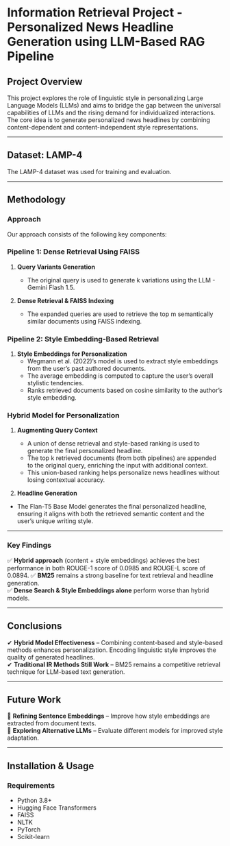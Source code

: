 # Information Retrieval Project - Personalized News Headline Generation using LLM-Based RAG Pipeline

## **Project Overview**
This project explores the role of linguistic style in personalizing Large Language Models (LLMs) and aims to bridge the gap between the universal capabilities of LLMs and the rising demand for individualized interactions. The core idea is to generate personalized news headlines by combining content-dependent and content-independent style representations.

---

## **Dataset: LAMP-4**
The LAMP-4 dataset was used for training and evaluation. 

---

## **Methodology**
### **Approach**
Our approach consists of the following key components:  

### **Pipeline 1: Dense Retrieval Using FAISS**  
1. **Query Variants Generation**  
   - The original query is used to generate k variations using the LLM - Gemini Flash 1.5.
     
2. **Dense Retrieval & FAISS Indexing**  
   - The expanded queries are used to retrieve the top m semantically similar documents using FAISS indexing.  

### **Pipeline 2: Style Embedding-Based Retrieval**  
1. **Style Embeddings for Personalization**  
   - Wegmann et al. (2022)’s model is used to extract style embeddings from the user’s past authored documents.  
   - The average embedding is computed to capture the user’s overall stylistic tendencies.
   - Ranks retrieved documents based on cosine similarity to the author’s style embedding.
  
### **Hybrid Model for Personalization**  
1. **Augmenting Query Context**  
   - A union of dense retrieval and style-based ranking is used to generate the final personalized headline.
   - The top k retrieved documents (from both pipelines) are appended to the original query, enriching the input with additional context. 
   - This union-based ranking helps personalize news headlines without losing contextual accuracy.

2. **Headline Generation**  
  - The Flan-T5 Base Model generates the final personalized headline, ensuring it aligns with both the retrieved semantic content and the user’s unique writing style.

---

### **Key Findings**
✅ **Hybrid approach** (content + style embeddings) achieves the best performance in both ROUGE-1 score of 0.0985 and ROUGE-L score of 0.0894.
✅ **BM25** remains a strong baseline for text retrieval and headline generation.  
✅ **Dense Search & Style Embeddings alone** perform worse than hybrid models.  

---

## **Conclusions**
✔ **Hybrid Model Effectiveness** – Combining content-based and style-based methods enhances personalization. Encoding linguistic style improves the quality of generated headlines.  
✔ **Traditional IR Methods Still Work** – BM25 remains a competitive retrieval technique for LLM-based text generation.  

---

## **Future Work**
🚀 **Refining Sentence Embeddings** – Improve how style embeddings are extracted from document texts.  
🚀 **Exploring Alternative LLMs** – Evaluate different models for improved style adaptation.  

---

## **Installation & Usage**
### **Requirements**
- Python 3.8+
- Hugging Face Transformers
- FAISS
- NLTK
- PyTorch
- Scikit-learn
